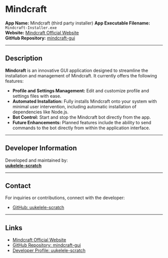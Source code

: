 
# Mindcraft  

**App Name:** Mindcraft  (third party installer)
**App Executable Filename:** `Mindcraft-Installer.exe`  
**Website:** [Mindcraft Official Website](http://uukelele.ddns.net/mindcraft)  
**GitHub Repository:** [mindcraft-gui](https://github.com/uukelele-scratch/mindcraft-gui)  

---

## Description  

**Mindcraft** is an innovative GUI application designed to streamline the installation and management of Mindcraft. It currently offers the following features:  

- **Profile and Settings Management:** Edit and customize profile and settings files with ease.  
- **Automated Installation:** Fully installs Mindcraft onto your system with minimal user intervention, including automatic installation of dependencies like Node.js.  
- **Bot Control:** Start and stop the Mindcraft bot directly from the app.  
- **Future Enhancements:** Planned features include the ability to send commands to the bot directly from within the application interface.  

---

## Developer Information  

Developed and maintained by:  
**[uukelele-scratch](https://github.com/uukelele-scratch)**  

---

## Contact  

For inquiries or contributions, connect with the developer:  
- [GitHub: uukelele-scratch](https://github.com/uukelele-scratch)  

---

## Links  

- [Mindcraft Official Website](http://uukelele.ddns.net/mindcraft)  
- [GitHub Repository: mindcraft-gui](https://github.com/uukelele-scratch/mindcraft-gui)  
- [Developer Profile: uukelele-scratch](https://github.com/uukelele-scratch)  

